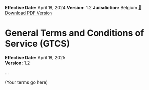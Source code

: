 <div class="meta-block">
  <strong>Effective Date:</strong> April 18, 2024  
  <strong>Version:</strong> 1.2  
  <strong>Jurisdiction:</strong> Belgium  
  <a class="download-button" href="gtcs-v1.2.pdf">📄 Download PDF Version</a>
</div>

# General Terms and Conditions of Service (GTCS)

**Effective Date:** April 18, 2025  
**Version:** 1.2  

...

(Your terms go here)
